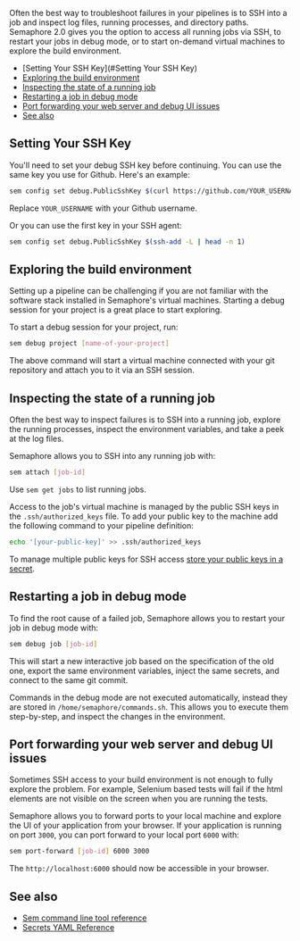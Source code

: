 Often the best way to troubleshoot failures in your pipelines is to SSH into a
job and inspect log files, running processes, and directory paths. Semaphore 2.0
gives you the option to access all running jobs via SSH, to restart your jobs
in debug mode, or to start on-demand virtual machines to explore the build
environment.

* [Setting Your SSH Key](#Setting Your SSH Key)
* [Exploring the build environment](#exploring-the-build-environment)
* [Inspecting the state of a running job](#inspecting-the-state-of-a-running-job)
* [Restarting a job in debug mode](#restarting-a-job-in-debug-mode)
* [Port forwarding your web server and debug UI issues](#port-forwarding-your-web-server-and-debug-ui-issues)
* [See also](#see-also)

## Setting Your SSH Key

You'll need to set your debug SSH key before continuing. You can use
the same key you use for Github. Here's an example:

``` bash
sem config set debug.PublicSshKey $(curl https://github.com/YOUR_USERNAME.keys)
```

Replace `YOUR_USERNAME` with your Github username.

Or you can use the first key in your SSH agent:

``` bash
sem config set debug.PublicSshKey $(ssh-add -L | head -n 1)
```

## Exploring the build environment

Setting up a pipeline can be challenging if you are not familiar with the
software stack installed in Semaphore's virtual machines. Starting a debug
session for your project is a great place to start exploring.

To start a debug session for your project, run:

``` bash
sem debug project [name-of-your-project]
```

The above command will start a virtual machine connected with your git
repository and attach you to it via an SSH session.

## Inspecting the state of a running job

Often the best way to inspect failures is to SSH into a running job, explore the
running processes, inspect the environment variables, and take a peek at the
log files.

Semaphore allows you to SSH into any running job with:

``` bash
sem attach [job-id]
```

Use `sem get jobs` to list running jobs.

Access to the job's virtual machine is managed by the public SSH keys in the
`.ssh/authorized_keys` file. To add your public key to the machine add the
following command to your pipeline definition:

``` bash
echo '[your-public-key]' >> .ssh/authorized_keys
```

To manage multiple public keys for SSH access
[store your public keys in a
secret](https://docs.semaphoreci.com/article/66-environment-variables-and-secrets).

## Restarting a job in debug mode

To find the root cause of a failed job, Semaphore allows you to restart your job
in debug mode with:

``` bash
sem debug job [job-id]
```

This will start a new interactive job based on the specification of the old one,
export the same environment variables, inject the same secrets, and connect to
the same git commit.

Commands in the debug mode are not executed automatically, instead they are
stored in `/home/semaphore/commands.sh`. This allows you to execute them
step-by-step, and inspect the changes in the environment.

## Port forwarding your web server and debug UI issues

Sometimes SSH access to your build environment is not enough to fully explore
the problem. For example, Selenium based tests will fail if the html elements
are not visible on the screen when you are running the tests.

Semaphore allows you to forward ports to your local machine and explore the UI
of your application from your browser. If your application is running on port
`3000`, you can port forward to your local port `6000` with:

``` bash
sem port-forward [job-id] 6000 3000
```

The `http://localhost:6000` should now be accessible in your browser.

## See also

- [Sem command line tool reference](https://docs.semaphoreci.com/article/53-sem-reference)
- [Secrets YAML
  Reference](https://docs.semaphoreci.com/article/51-secrets-yaml-reference)
